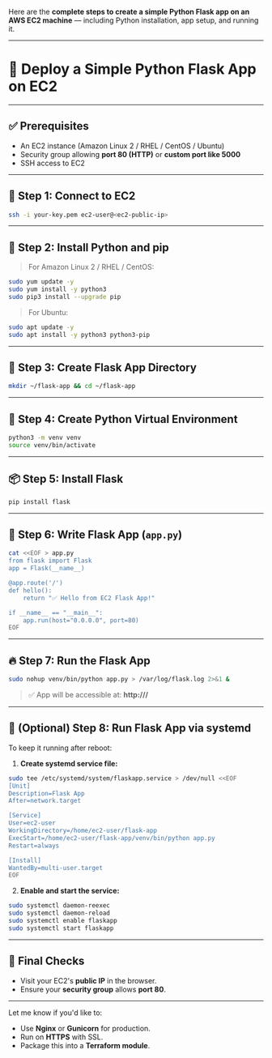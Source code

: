 Here are the **complete steps to create a simple Python Flask app on an AWS EC2 machine** — including Python installation, app setup, and running it.

---

# 🚀 Deploy a Simple Python Flask App on EC2

---

## ✅ Prerequisites

* An EC2 instance (Amazon Linux 2 / RHEL / CentOS / Ubuntu)
* Security group allowing **port 80 (HTTP)** or **custom port like 5000**
* SSH access to EC2

---

## 🧩 Step 1: Connect to EC2

```bash
ssh -i your-key.pem ec2-user@<ec2-public-ip>
```

---

## 🐍 Step 2: Install Python and pip

> For Amazon Linux 2 / RHEL / CentOS:

```bash
sudo yum update -y
sudo yum install -y python3
sudo pip3 install --upgrade pip
```

> For Ubuntu:

```bash
sudo apt update -y
sudo apt install -y python3 python3-pip
```

---

## 📁 Step 3: Create Flask App Directory

```bash
mkdir ~/flask-app && cd ~/flask-app
```

---

## 🌱 Step 4: Create Python Virtual Environment

```bash
python3 -m venv venv
source venv/bin/activate
```

---

## 📦 Step 5: Install Flask

```bash
pip install flask
```

---

## 📝 Step 6: Write Flask App (`app.py`)

```bash
cat <<EOF > app.py
from flask import Flask
app = Flask(__name__)

@app.route('/')
def hello():
    return "✅ Hello from EC2 Flask App!"

if __name__ == "__main__":
    app.run(host="0.0.0.0", port=80)
EOF
```

---

## 🔥 Step 7: Run the Flask App

```bash
sudo nohup venv/bin/python app.py > /var/log/flask.log 2>&1 &
```

> ✅ App will be accessible at:
> **http\://<your-ec2-public-ip>/**

---

## 🔁 (Optional) Step 8: Run Flask App via systemd

To keep it running after reboot:

1. **Create systemd service file:**

```bash
sudo tee /etc/systemd/system/flaskapp.service > /dev/null <<EOF
[Unit]
Description=Flask App
After=network.target

[Service]
User=ec2-user
WorkingDirectory=/home/ec2-user/flask-app
ExecStart=/home/ec2-user/flask-app/venv/bin/python app.py
Restart=always

[Install]
WantedBy=multi-user.target
EOF
```

2. **Enable and start the service:**

```bash
sudo systemctl daemon-reexec
sudo systemctl daemon-reload
sudo systemctl enable flaskapp
sudo systemctl start flaskapp
```

---

## 📌 Final Checks

* Visit your EC2's **public IP** in the browser.
* Ensure your **security group** allows **port 80**.

---

Let me know if you'd like to:

* Use **Nginx** or **Gunicorn** for production.
* Run on **HTTPS** with SSL.
* Package this into a **Terraform module**.
